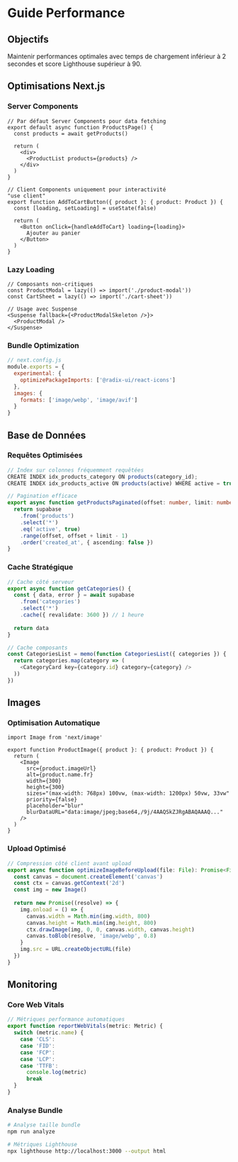# Guide Performance

## Objectifs

Maintenir performances optimales avec temps de chargement inférieur à 2 secondes et score Lighthouse supérieur à 90.

## Optimisations Next.js

### Server Components
```tsx
// Par défaut Server Components pour data fetching
export default async function ProductsPage() {
  const products = await getProducts()
  
  return (
    <div>
      <ProductList products={products} />
    </div>
  )
}

// Client Components uniquement pour interactivité
"use client"
export function AddToCartButton({ product }: { product: Product }) {
  const [loading, setLoading] = useState(false)
  
  return (
    <Button onClick={handleAddToCart} loading={loading}>
      Ajouter au panier
    </Button>
  )
}
```

### Lazy Loading
```tsx
// Composants non-critiques
const ProductModal = lazy(() => import('./product-modal'))
const CartSheet = lazy(() => import('./cart-sheet'))

// Usage avec Suspense
<Suspense fallback={<ProductModalSkeleton />}>
  <ProductModal />
</Suspense>
```

### Bundle Optimization
```javascript
// next.config.js
module.exports = {
  experimental: {
    optimizePackageImports: ['@radix-ui/react-icons']
  },
  images: {
    formats: ['image/webp', 'image/avif']
  }
}
```

## Base de Données

### Requêtes Optimisées
```typescript
// Index sur colonnes fréquemment requêtées
CREATE INDEX idx_products_category ON products(category_id);
CREATE INDEX idx_products_active ON products(active) WHERE active = true;

// Pagination efficace
export async function getProductsPaginated(offset: number, limit: number) {
  return supabase
    .from('products')
    .select('*')
    .eq('active', true)
    .range(offset, offset + limit - 1)
    .order('created_at', { ascending: false })
}
```

### Cache Stratégique
```typescript
// Cache côté serveur
export async function getCategories() {
  const { data, error } = await supabase
    .from('categories')
    .select('*')
    .cache({ revalidate: 3600 }) // 1 heure
    
  return data
}

// Cache composants
const CategoriesList = memo(function CategoriesList({ categories }) {
  return categories.map(category => (
    <CategoryCard key={category.id} category={category} />
  ))
})
```

## Images

### Optimisation Automatique
```tsx
import Image from 'next/image'

export function ProductImage({ product }: { product: Product }) {
  return (
    <Image
      src={product.imageUrl}
      alt={product.name.fr}
      width={300}
      height={300}
      sizes="(max-width: 768px) 100vw, (max-width: 1200px) 50vw, 33vw"
      priority={false}
      placeholder="blur"
      blurDataURL="data:image/jpeg;base64,/9j/4AAQSkZJRgABAQAAAQ..."
    />
  )
}
```

### Upload Optimisé
```typescript
// Compression côté client avant upload
export async function optimizeImageBeforeUpload(file: File): Promise<File> {
  const canvas = document.createElement('canvas')
  const ctx = canvas.getContext('2d')
  const img = new Image()
  
  return new Promise((resolve) => {
    img.onload = () => {
      canvas.width = Math.min(img.width, 800)
      canvas.height = Math.min(img.height, 800)
      ctx.drawImage(img, 0, 0, canvas.width, canvas.height)
      canvas.toBlob(resolve, 'image/webp', 0.8)
    }
    img.src = URL.createObjectURL(file)
  })
}
```

## Monitoring

### Core Web Vitals
```typescript
// Métriques performance automatiques
export function reportWebVitals(metric: Metric) {
  switch (metric.name) {
    case 'CLS':
    case 'FID':
    case 'FCP':
    case 'LCP':
    case 'TTFB':
      console.log(metric)
      break
  }
}
```

### Analyse Bundle
```bash
# Analyse taille bundle
npm run analyze

# Métriques Lighthouse
npx lighthouse http://localhost:3000 --output html
```